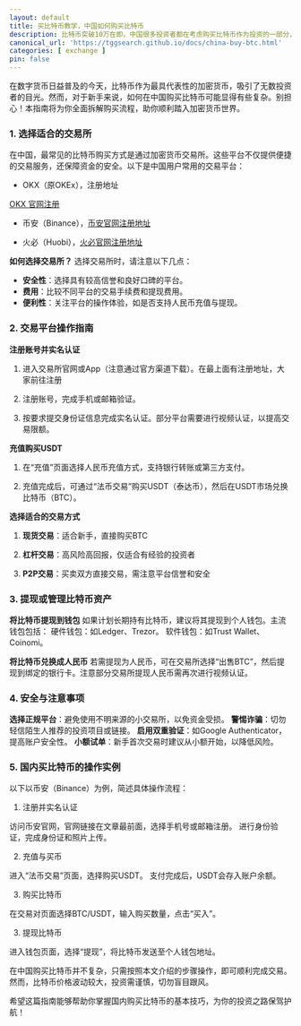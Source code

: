 ```yaml
---
layout: default
title: 买比特币教学，中国如何购买比特币
description: 比特币突破10万在即，中国很多投资者都在考虑购买比特币作为投资的一部分，那么如何买btc，买比特币的教程是怎么样的？
canonical_url: 'https://tggsearch.github.io/docs/china-buy-btc.html'
categories: [ exchange ]
pin: false
---
```

在数字货币日益普及的今天，比特币作为最具代表性的加密货币，吸引了无数投资者的目光。然而，对于新手来说，如何在中国购买比特币可能显得有些复杂。别担心！本指南将为你全面拆解购买流程，助你顺利踏入加密货币世界。

### 1. 选择适合的交易所
在中国，最常见的比特币购买方式是通过加密货币交易所。这些平台不仅提供便捷的交易服务，还保障资金的安全。以下是中国用户常用的交易平台：

- OKX（原OKEx），注册地址

<div class='register-button'>
<a href='./302.html?target=https://www.chouyi.media/join/90884854' target='_blank'> OKX 官网注册 </a>
</div>

- 币安（Binance），[币安官网注册地址](./302.html?target=https://www.binance.com/join?ref==betrys)


- 火必（Huobi），[火必官网注册地址](./302.html?target=https://www.htx.co.si/invite/zh-cn/1g?invite_code=xgf98223)

**如何选择交易所？**
选择交易所时，请注意以下几点：

- **安全性**：选择具有较高信誉和良好口碑的平台。
- **费用**：比较不同平台的交易手续费和提现费用。
- **便利性**：关注平台的操作体验，如是否支持人民币充值与提现。

### 2. 交易平台操作指南

**注册账号并实名认证**
1. 进入交易所官网或App（注意通过官方渠道下载）。在最上面有注册地址，大家前往注册

2. 注册账号，完成手机或邮箱验证。

3. 按要求提交身份证信息完成实名认证。部分平台需要进行视频认证，以提高交易限额。

**充值购买USDT**

1. 在“充值”页面选择人民币充值方式，支持银行转账或第三方支付。

2. 充值完成后，可通过“法币交易”购买USDT（泰达币），然后在USDT市场兑换比特币（BTC）。

**选择适合的交易方式**

1. **现货交易**：适合新手，直接购买BTC

2. **杠杆交易**：高风险高回报，仅适合有经验的投资者

3. **P2P交易**：买卖双方直接交易，需注意平台信誉和安全

### 3. 提现或管理比特币资产

**将比特币提现到钱包**
如果计划长期持有比特币，建议将其提现到个人钱包。主流钱包包括：
硬件钱包：如Ledger、Trezor。
软件钱包：如Trust Wallet、Coinomi。

**将比特币兑换成人民币**
若需提现为人民币，可在交易所选择“出售BTC”，然后提现到绑定的银行卡。注意部分交易所提现人民币需再次进行视频认证。

### 4. 安全与注意事项

**选择正规平台**：避免使用不明来源的小交易所，以免资金受损。
**警惕诈骗**：切勿轻信陌生人推荐的投资项目或链接。
**启用双重验证**：如Google Authenticator，提高账户安全性。
**小额试单**：新手首次交易时建议从小额开始，以降低风险。

### 5. 国内买比特币的操作实例
以下以币安（Binance）为例，简述具体操作流程：

1. 注册并实名认证

访问币安官网，官网链接在文章最前面，选择手机号或邮箱注册。
进行身份验证，完成身份证和照片上传。

2. 充值与买币

进入“法币交易”页面，选择购买USDT。
支付完成后，USDT会存入账户余额。

3. 购买比特币

在交易对页面选择BTC/USDT，输入购买数量，点击“买入”。

3. 提现比特币

进入钱包页面，选择“提现”，将比特币发送至个人钱包地址。

在中国购买比特币并不复杂，只需按照本文介绍的步骤操作，即可顺利完成交易。然而，比特币价格波动较大，投资需谨慎，切勿盲目跟风。

希望这篇指南能够帮助你掌握国内购买比特币的基本技巧，为你的投资之路保驾护航！
